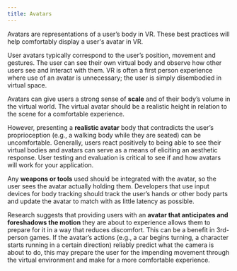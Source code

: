 ```yaml
---
title: Avatars
---
```

Avatars are representations of a user’s body in VR. These best practices will help comfortably display a user's avatar in VR.

User avatars typically correspond to the user’s position, movement and gestures. The user can see their own virtual body and observe how other users see and interact with them. VR is often a first person experience where use of an avatar is unnecessary; the user is simply disembodied in virtual space.

Avatars can give users a strong sense of **scale** and of their body’s volume in the virtual world. The virtual avatar should be a realistic height in relation to the scene for a comfortable experience.

However, presenting a **realistic avatar** body that contradicts the user’s proprioception (e.g., a walking body while they are seated) can be uncomfortable. Generally, users react positively to being able to see their virtual bodies and avatars can serve as a means of eliciting an aesthetic response. User testing and evaluation is critical to see if and how avatars will work for your application.

Any **weapons or tools** used should be integrated with the avatar, so the user sees the avatar actually holding them. Developers that use input devices for body tracking should track the user’s hands or other body parts and update the avatar to match with as little latency as possible.

Research suggests that providing users with an **avatar that anticipates and foreshadows the motion** they are about to experience allows them to prepare for it in a way that reduces discomfort. This can be a benefit in 3rd-person games. If the avatar’s actions (e.g., a car begins turning, a character starts running in a certain direction) reliably predict what the camera is about to do, this may prepare the user for the impending movement through the virtual environment and make for a more comfortable experience.

